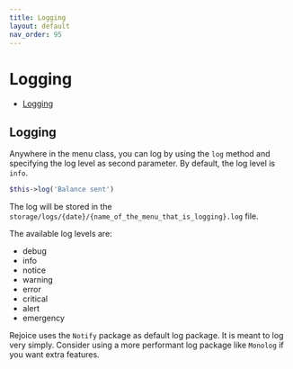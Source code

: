 ```yaml
---
title: Logging
layout: default
nav_order: 95
---
```


<h1>Logging</h1>

- [Logging](#logging)

## Logging
Anywhere in the menu class, you can log by using the `log` method and specifying the log level as second parameter. By default, the log level is `info`.

```php
$this->log('Balance sent')
```
The log will be stored in the `storage/logs/{date}/{name_of_the_menu_that_is_logging}.log` file.

The available log levels are:
- debug
- info
- notice
- warning
- error
- critical
- alert
- emergency

Rejoice uses the `Notify` package as default log package. It is meant to log very simply. Consider using a more performant log package like `Monolog` if you want extra features.

